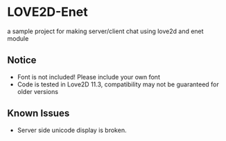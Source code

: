 # LOVE2D-Enet
a sample project for making server/client chat using love2d and enet module

## Notice
 - Font is not included! Please include your own font
 - Code is tested in Love2D 11.3, compatibility may not be guaranteed for older versions
 
## Known Issues
 - Server side unicode display is broken.
